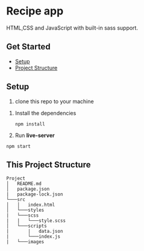 # Recipe app

HTML,CSS and JavaScript with built-in sass support.

## Get Started

- [Setup](#setup)
- [Project Structure](#project-structure)

## Setup

1. clone this repo to your machine

1) Install the dependencies

   ```
   npm install
   ```

1) Run **live-server**

```
npm start
```

## This Project Structure

```
Project
│   README.md
│   package.json
|   package-lock.json
└───src
│   │   index.html
│   └───styles
|   └───scss
|   |   └───style.scss
│   └───scripts
|       |   data.json
|       └───index.js
|   └───images

```
